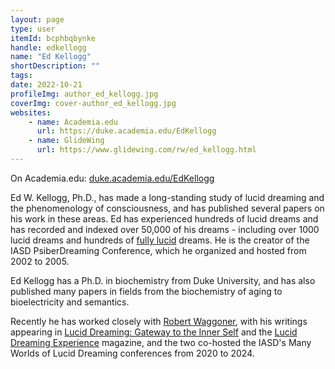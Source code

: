 ```yaml
---
layout: page
type: user
itemId: bcphbqbynke
handle: edkellogg
name: "Ed Kellogg"
shortDescription: ""
tags:
date: 2022-10-21
profileImg: author_ed_kellogg.jpg
coverImg: cover-author_ed_kellogg.jpg
websites:
    - name: Academia.edu
      url: https://duke.academia.edu/EdKellogg
    - name: GlideWing
      url: https://www.glidewing.com/rw/ed_kellogg.html
---
```


On Academia.edu: [duke.academia.edu/EdKellogg](https://duke.academia.edu/EdKellogg)

Ed W. Kellogg, Ph.D., has made a long-standing study of lucid dreaming and the phenomenology of consciousness, and has published several papers on his work in these areas. Ed has experienced hundreds of lucid dreams and has recorded and indexed over 50,000 of his dreams - including over 1000 lucid dreams and hundreds of [fully lucid](https://www.academia.edu/7064628/The_Lucidity_Continuum) dreams. He is the creator of the IASD PsiberDreaming Conference, which he organized and hosted from 2002 to 2005.

Ed Kellogg has a Ph.D. in biochemistry from Duke University, and has also published many papers in fields from the biochemistry of aging to bioelectricity and semantics.

Recently he has worked closely with [Robert Waggoner](../@robertwaggoner), with his writings appearing in [Lucid Dreaming: Gateway to the Inner Self](https://www.amazon.com.au/Lucid-Dreaming-Gateway-Inner-Self/dp/193049114X) and the [Lucid Dreaming Experience](https://www.luciddreamingmagazine.com/) magazine, and the two co-hosted the IASD's Many Worlds of Lucid Dreaming conferences from 2020 to 2024.
